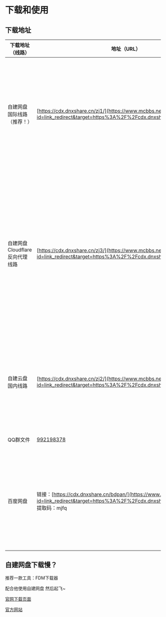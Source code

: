 # 下载和使用

## 下载地址

| **下载地址（线路）**           | **地址（URL）**                                              | **备注（说明）**                                             |
| ------------------------------ | ------------------------------------------------------------ | ------------------------------------------------------------ |
| 自建网盘国际线路（推荐！）     | [https://cdx.dnxshare.cn/zj1/](https://www.mcbbs.net/plugin.php?id=link_redirect&target=https%3A%2F%2Fcdx.dnxshare.cn%2Fzj1%2F) | 更新最快，下载速度还可以（晚上可能单线程下载慢） **注意：第一次进入可能会跳转登陆，回到帖子再点击一次链接就好了** |
| 自建网盘Cloudflare反向代理线路 | [https://cdx.dnxshare.cn/zj3/](https://www.mcbbs.net/plugin.php?id=link_redirect&target=https%3A%2F%2Fcdx.dnxshare.cn%2Fzj3%2F) | 更新较快，单线程速度也很不错，但由于CF限制，下载使用浏览器下载可能会断开1-2次，手动点击继续下载既可 **注意：第一次进入可能会跳转登陆，回到帖子再点击一次链接就好了** |
| 自建云盘国内线路               | [https://cdx.dnxshare.cn/zj2/](https://www.mcbbs.net/plugin.php?id=link_redirect&target=https%3A%2F%2Fcdx.dnxshare.cn%2Fzj2%2F) | 更新最快，下载速度很不错 **注意：第一次进入可能会跳转登陆，回到帖子再点击一次链接就好了** |
| QQ群文件                       | [992198378](https://jq.qq.com/?_wv=1027&k=h5ATVnpf)          | 更新最快，下载速度超快                                       |
| 百度网盘                       | 链接：[https://cdx.dnxshare.cn/bdpan/](https://www.mcbbs.net/plugin.php?id=link_redirect&target=https%3A%2F%2Fcdx.dnxshare.cn%2Fbdpan%2F) 提取码：mjfq | 更新较慢，下载速度...... 快照版本可能很少上传！！！ 2021年1月29日：**已经同步上传到百度网盘** |

## 自建网盘下载慢？

推荐一款工具：FDM下载器

配合他使用自建网盘 然后起飞~

<a href="https://www.freedownloadmanager.org/zh/download.htm" target="_blank">官网下载页面</a>

<a href="https://www.freedownloadmanager.org/zh/" target="_blank">官方网站</a>